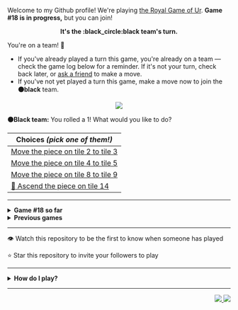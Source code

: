 Welcome to my Github profile!
We're playing
[the Royal Game of Ur](https://en.wikipedia.org/wiki/Royal_Game_of_Ur).
**Game #18 is in progress,** but you can join!

<p align="center">
  <b>It's the
  :black_circle:black
  team's turn.</b>
</p>

You're on a team! :wave:

* If you've already played a turn this game, you're already on a team
  &mdash; check the game log below for a reminder. If it's not your turn,
  check back later, or [ask a
  friend](https://twitter.com/share?text=I'm+playing+The+Royal+Game+of+Ur+on+a+GitHub+profile.+Take+your+turn+at+https://github.com/rossjrw/rossjrw+%23RoyalGameOfUr+%23github) to make a move.
* If you've not yet played a turn this game, make a move now to join the
  **:black_circle:black** team.

<p align="center"><img src="https://raw.githubusercontent.com/rossjrw/rossjrw/play/games/current/board.2736.svg"></p>

  **:black_circle:Black team:**
  You rolled a 1!
What would you like to do?

| Choices *(pick one of them!)* |
| --- |
  | [    Move the piece on tile 2 to tile 3](https://github.com/rossjrw/rossjrw/issues/new?title=ur-move-1%402-0&amp;body=Press+Submit%21+You+don%27t+need+to+edit+this+text+or+do+anything+else.%0D%0A%0D%0ABe+aware+that+your+move+can+take+a+minute+or+two+to+process.) |
  | [    Move the piece on tile 4 to tile 5](https://github.com/rossjrw/rossjrw/issues/new?title=ur-move-1%404-0&amp;body=Press+Submit%21+You+don%27t+need+to+edit+this+text+or+do+anything+else.%0D%0A%0D%0ABe+aware+that+your+move+can+take+a+minute+or+two+to+process.) |
  | [    Move the piece on tile 8 to tile 9](https://github.com/rossjrw/rossjrw/issues/new?title=ur-move-1%408-0&amp;body=Press+Submit%21+You+don%27t+need+to+edit+this+text+or+do+anything+else.%0D%0A%0D%0ABe+aware+that+your+move+can+take+a+minute+or+two+to+process.) |
  | [  :rocket:  Ascend the piece on tile 14 ](https://github.com/rossjrw/rossjrw/issues/new?title=ur-move-1%4014-0&amp;body=Press+Submit%21+You+don%27t+need+to+edit+this+text+or+do+anything+else.%0D%0A%0D%0ABe+aware+that+your+move+can+take+a+minute+or+two+to+process.) |

-----

<details>
<summary><b>Game #18 so far</b></summary>

## Who's on each team?

<table>
    <thead>
      <tr><th colspan=2>Players in this game</th></tr>
    </thead>
    <tbody>
      <tr>
        <td align="right"><b>Black team</b> :black_circle:</td>
        <td>:white_circle: <b> White team</b></td>
      </tr>
      <tr align="center">
        <td><b><a href="https://github.com/CostasAK">@CostasAK</a></b> (24)<br><b><a href="https://github.com/HugoCotton">@HugoCotton</a></b> (2)<br><b><a href="https://github.com/yassirelkhaili">@yassirelkhaili</a></b> (1)<br><b><a href="https://github.com/tetouanii">@tetouanii</a></b> (1)<br><b><a href="https://github.com/BrendonAraujo">@BrendonAraujo</a></b> (1)<br><b><a href="https://github.com/ParivalavanIT">@ParivalavanIT</a></b> (1)<br><b><a href="https://github.com/IogaMaster">@IogaMaster</a></b> (1)<br><b><a href="https://github.com/the1Riddle">@the1Riddle</a></b> (1)<br><b><a href="https://github.com/initcyber">@initcyber</a></b> (1)<br><b><a href="https://github.com/ABERILL">@ABERILL</a></b> (1)</td>
        <td><b><a href="https://github.com/Murdeala">@Murdeala</a></b> (13)<br><b><a href="https://github.com/joshuajohncohen">@joshuajohncohen</a></b> (2)<br><b><a href="https://github.com/guru2050">@guru2050</a></b> (1)<br><b><a href="https://github.com/meryembarkallah21">@meryembarkallah21</a></b> (1)<br><b><a href="https://github.com/Dazsfr">@Dazsfr</a></b> (1)<br><b><a href="https://github.com/MarvHetz">@MarvHetz</a></b> (1)<br><b><a href="https://github.com/devCKVargas">@devCKVargas</a></b> (1)<br><b><a href="https://github.com/codeIntrovert">@codeIntrovert</a></b> (1)<br><b><a href="https://github.com/Skogrine">@Skogrine</a></b> (1)<br><b><a href="https://github.com/CamoCatX">@CamoCatX</a></b> (1)<br><b><a href="https://github.com/walidbosso">@walidbosso</a></b> (1)<br><b><a href="https://github.com/ajorquera">@ajorquera</a></b> (1)<br><b><a href="https://github.com/rrcoder0167">@rrcoder0167</a></b> (1)<br><b><a href="https://github.com/MGO29">@MGO29</a></b> (1)<br><b><a href="https://github.com/MarcusKim442">@MarcusKim442</a></b> (1)<br><b><a href="https://github.com/JohnLocke117">@JohnLocke117</a></b> (1)<br><b><a href="https://github.com/rajabatra">@rajabatra</a></b> (1)<br><b><a href="https://github.com/FernandaSanchezl">@FernandaSanchezl</a></b> (1)<br><b><a href="https://github.com/namenavi">@namenavi</a></b> (1)<br><b><a href="https://github.com/nogicoder">@nogicoder</a></b> (1)</td>
      </tr>
    </tbody>
  </table>

## What's happened so far?

| Time | Turn | Event | Issue | Board |
| :---: | :---: | :--- | :---: | :---: |
  | 4th Dec 2023 21:59 | **0** | :white_circle: **[@joshuajohncohen](https://github.com/joshuajohncohen)** started a new game | [#2665](https://github.com/rossjrw/rossjrw/issues/2665) | [link](https://raw.githubusercontent.com/rossjrw/rossjrw/72594ffb917986681d42810303075146a4b89470/games/current/board.2665.svg) |
  | 4th Dec 2023 22:01 | **1** | :white_circle: **[@joshuajohncohen](https://github.com/joshuajohncohen)** moved a white piece onto the board to position 2    | [#2666](https://github.com/rossjrw/rossjrw/issues/2666) | [link](https://raw.githubusercontent.com/rossjrw/rossjrw/dbff9cb500732839004f25b6b0bedd7ca2d7e743/games/current/board.2666.svg) |
  | 6th Dec 2023 14:21 | **2** | :black_circle: **[@yassirelkhaili](https://github.com/yassirelkhaili)** moved a black piece onto the board to position 2    | [#2668](https://github.com/rossjrw/rossjrw/issues/2668) | [link](https://raw.githubusercontent.com/rossjrw/rossjrw/1074af9e08788c38d60a2811d0b036a701e515aa/games/current/board.2668.svg) |
  | 6th Dec 2023 19:12 | **3** | :white_circle: **[@guru2050](https://github.com/guru2050)** moved a white piece onto the board to position 3    | [#2669](https://github.com/rossjrw/rossjrw/issues/2669) | [link](https://raw.githubusercontent.com/rossjrw/rossjrw/204486132edca38c190c7fdf62130d6f90ea05d0/games/current/board.2669.svg) |
  | 7th Dec 2023 15:38 | **4** | :black_circle: **[@CostasAK](https://github.com/CostasAK)** moved a black piece onto the board to position 3    | [#2670](https://github.com/rossjrw/rossjrw/issues/2670) | [link](https://raw.githubusercontent.com/rossjrw/rossjrw/ec29a869c5ff39b8fbf81057d84c25bc4e1f4d2f/games/current/board.2670.svg) |
  | 8th Dec 2023 13:23 | **5** | :white_circle: **[@meryembarkallah21](https://github.com/meryembarkallah21)** moved a white piece from position 2 to position 4  — claimed a rosette :rosette:  | [#2671](https://github.com/rossjrw/rossjrw/issues/2671) | [link](https://raw.githubusercontent.com/rossjrw/rossjrw/3ff18b0ab769c4a0a103ee2d4b20daeee3fb882b/games/current/board.2671.svg) |
  | 9th Dec 2023 15:44 | **6** | :white_circle: **[@Dazsfr](https://github.com/Dazsfr)** moved a white piece from position 4 to position 6    | [#2672](https://github.com/rossjrw/rossjrw/issues/2672) | [link](https://raw.githubusercontent.com/rossjrw/rossjrw/ddfa4f8801847281273b2b3a957d2d59e1c13631/games/current/board.2672.svg) |
  | 9th Dec 2023 19:17 | **7** | :black_circle: **[@CostasAK](https://github.com/CostasAK)** moved a black piece from position 2 to position 4  — claimed a rosette :rosette:  | [#2673](https://github.com/rossjrw/rossjrw/issues/2673) | [link](https://raw.githubusercontent.com/rossjrw/rossjrw/a30738d2766866c33953aec45017475f4afa70b6/games/current/board.2673.svg) |
  | 9th Dec 2023 19:18 | **8** | :black_circle: **[@CostasAK](https://github.com/CostasAK)** moved a black piece from position 4 to position 6 — captured a white piece :crossed_swords:   | [#2674](https://github.com/rossjrw/rossjrw/issues/2674) | [link](https://raw.githubusercontent.com/rossjrw/rossjrw/fe0afbc18ae9220be705a22b6f7ca567b930f17c/games/current/board.2674.svg) |
  | 11th Dec 2023 07:53 | **9** | :white_circle: **[@MarvHetz](https://github.com/MarvHetz)** moved a white piece from position 3 to position 7    | [#2675](https://github.com/rossjrw/rossjrw/issues/2675) | [link](https://raw.githubusercontent.com/rossjrw/rossjrw/13988a1d2bbdb75143fc3364616401d112d97bc8/games/current/board.2675.svg) |
  | 11th Dec 2023 12:03 | **10** | :black_circle: **[@CostasAK](https://github.com/CostasAK)** moved a black piece from position 6 to position 9    | [#2676](https://github.com/rossjrw/rossjrw/issues/2676) | [link](https://raw.githubusercontent.com/rossjrw/rossjrw/d575ae8c7b09b222c34eed2002627028de4ba7cb/games/current/board.2676.svg) |
  | 13th Dec 2023 13:28 | **11** | :white_circle: **[@devCKVargas](https://github.com/devCKVargas)** moved a white piece from position 7 to position 10    | [#2677](https://github.com/rossjrw/rossjrw/issues/2677) |  |
  | 13th Dec 2023 20:51 | **12** | :black_circle: **[@CostasAK](https://github.com/CostasAK)** moved a black piece onto the board to position 2    | [#2678](https://github.com/rossjrw/rossjrw/issues/2678) | [link](https://raw.githubusercontent.com/rossjrw/rossjrw/4c705ac39dc4f1ce70932cc3e176ac65fa19d9d2/games/current/board.2678.svg) |
  | 13th Dec 2023 20:51 | **13** | :white_circle:  The white team rolled a 0 and their turn was automatically passed | [#2678](https://github.com/rossjrw/rossjrw/issues/2678) | [link](https://raw.githubusercontent.com/rossjrw/rossjrw/0207bfeae058e1df7b6f8e037e8207b7556ac5f7/games/current/board.2678.svg) |
  | 13th Dec 2023 21:06 | **14** | :black_circle: **[@CostasAK](https://github.com/CostasAK)** moved a black piece from position 3 to position 6    | [#2679](https://github.com/rossjrw/rossjrw/issues/2679) | [link](https://raw.githubusercontent.com/rossjrw/rossjrw/cbdcb081aa9b3de802224cac6dbaac66f49cb871/games/current/board.2679.svg) |
  | 13th Dec 2023 23:23 | **15** | :white_circle: **[@Murdeala](https://github.com/Murdeala)** moved a white piece from position 10 to position 12    | [#2680](https://github.com/rossjrw/rossjrw/issues/2680) | [link](https://raw.githubusercontent.com/rossjrw/rossjrw/56e1e8f5f7f0cc575ee2e4ba24af8960b30fc4c5/games/current/board.2680.svg) |
  | 14th Dec 2023 09:00 | **16** | :black_circle: **[@CostasAK](https://github.com/CostasAK)** moved a black piece from position 6 to position 8  — claimed a rosette :rosette:  | [#2681](https://github.com/rossjrw/rossjrw/issues/2681) | [link](https://raw.githubusercontent.com/rossjrw/rossjrw/f0b6779b95c2c47cb4fe945de3911d62b923d027/games/current/board.2681.svg) |
  | 14th Dec 2023 09:00 | **17** | :black_circle: **[@CostasAK](https://github.com/CostasAK)** moved a black piece from position 9 to position 12 — captured a white piece :crossed_swords:   | [#2682](https://github.com/rossjrw/rossjrw/issues/2682) |  |
  | 15th Dec 2023 13:31 | **18** | :white_circle: **[@codeIntrovert](https://github.com/codeIntrovert)** moved a white piece onto the board to position 3    | [#2683](https://github.com/rossjrw/rossjrw/issues/2683) | [link](https://raw.githubusercontent.com/rossjrw/rossjrw/22f81ae5d9408fb8f609c2477aade88c65da14e0/games/current/board.2683.svg) |
  | 15th Dec 2023 13:31 | **19** | :black_circle:  The black team rolled a 0 and their turn was automatically passed | [#2683](https://github.com/rossjrw/rossjrw/issues/2683) | [link](https://raw.githubusercontent.com/rossjrw/rossjrw/3028393d9dbe07e5a5b09f70e6dc5a357499332a/games/current/board.2683.svg) |
  | 18th Dec 2023 12:52 | **20** | :white_circle: **[@Skogrine](https://github.com/Skogrine)** moved a white piece from position 3 to position 6    | [#2684](https://github.com/rossjrw/rossjrw/issues/2684) | [link](https://raw.githubusercontent.com/rossjrw/rossjrw/82c209a94e6fc7ca1ca2d3182ca00a854d434b60/games/current/board.2684.svg) |
  | 18th Dec 2023 17:17 | **21** | :black_circle: **[@CostasAK](https://github.com/CostasAK)** ascended a black piece from position 12 :rocket:    | [#2685](https://github.com/rossjrw/rossjrw/issues/2685) | [link](https://raw.githubusercontent.com/rossjrw/rossjrw/df1c2bc664eebf54207c8e3e9d8004d059d796f6/games/current/board.2685.svg) |
  | 21st Dec 2023 00:38 | **22** | :white_circle: **[@Murdeala](https://github.com/Murdeala)** moved a white piece from position 6 to position 9    | [#2686](https://github.com/rossjrw/rossjrw/issues/2686) | [link](https://raw.githubusercontent.com/rossjrw/rossjrw/28e564555ded96fec32802015c4196fc360c7b1f/games/current/board.2686.svg) |
  | 22nd Dec 2023 14:36 | **23** | :black_circle: **[@CostasAK](https://github.com/CostasAK)** moved a black piece from position 8 to position 9 — captured a white piece :crossed_swords:   | [#2687](https://github.com/rossjrw/rossjrw/issues/2687) | [link](https://raw.githubusercontent.com/rossjrw/rossjrw/ca848e231be96d05eb4364dce15cb36ab682fac3/games/current/board.2687.svg) |
  | 28th Dec 2023 01:39 | **24** | :white_circle: **[@Murdeala](https://github.com/Murdeala)** moved a white piece onto the board to position 2    | [#2688](https://github.com/rossjrw/rossjrw/issues/2688) | [link](https://raw.githubusercontent.com/rossjrw/rossjrw/15575d1504eb4aaef46a50eaf2a904c8da1b68bf/games/current/board.2688.svg) |
  | 29th Dec 2023 12:33 | **25** | :black_circle: **[@HugoCotton](https://github.com/HugoCotton)** moved a black piece from position 2 to position 4  — claimed a rosette :rosette:  | [#2689](https://github.com/rossjrw/rossjrw/issues/2689) | [link](https://raw.githubusercontent.com/rossjrw/rossjrw/7b4e5555e55d3b462d7ee163b6838f32cb8b04c8/games/current/board.2689.svg) |
  | 29th Dec 2023 12:33 | **26** | :black_circle: **[@HugoCotton](https://github.com/HugoCotton)** moved a black piece onto the board to position 1    | [#2690](https://github.com/rossjrw/rossjrw/issues/2690) | [link](https://raw.githubusercontent.com/rossjrw/rossjrw/99d8f94dca05624c34c3b9c186b86519c22ae380/games/current/board.2690.svg) |
  | 30th Dec 2023 16:01 | **27** | :white_circle: **[@CamoCatX](https://github.com/CamoCatX)** moved a white piece onto the board to position 3    | [#2691](https://github.com/rossjrw/rossjrw/issues/2691) | [link](https://raw.githubusercontent.com/rossjrw/rossjrw/a6f93697005d740619df5f193148eb954f94a86d/games/current/board.2691.svg) |
  | 31st Dec 2023 14:02 | **28** | :black_circle: **[@tetouanii](https://github.com/tetouanii)** moved a black piece from position 9 to position 12    | [#2692](https://github.com/rossjrw/rossjrw/issues/2692) | [link](https://raw.githubusercontent.com/rossjrw/rossjrw/58f227ebf5a17a92837fe51878f3c77ec15fe4b1/games/current/board.2692.svg) |
  | 31st Dec 2023 14:03 | **29** | :white_circle: **[@walidbosso](https://github.com/walidbosso)** moved a white piece from position 2 to position 4  — claimed a rosette :rosette:  | [#2693](https://github.com/rossjrw/rossjrw/issues/2693) | [link](https://raw.githubusercontent.com/rossjrw/rossjrw/fe70b62da31f6a4ca71b4e3cb4b4e8decdc78ac0/games/current/board.2693.svg) |
  | 4th Jan 2024 00:10 | **30** | :white_circle: **[@Murdeala](https://github.com/Murdeala)** moved a white piece onto the board to position 2    | [#2694](https://github.com/rossjrw/rossjrw/issues/2694) | [link](https://raw.githubusercontent.com/rossjrw/rossjrw/e75e3aa848124cd306851f55a23190697b62bde3/games/current/board.2694.svg) |
  | 4th Jan 2024 16:58 | **31** | :black_circle: **[@CostasAK](https://github.com/CostasAK)** ascended a black piece from position 12 :rocket:    | [#2695](https://github.com/rossjrw/rossjrw/issues/2695) | [link](https://raw.githubusercontent.com/rossjrw/rossjrw/4c1b3f8e6c91edc61f646075b9a23dfcc5d303a5/games/current/board.2695.svg) |
  | 5th Jan 2024 16:21 | **32** | :white_circle: **[@ajorquera](https://github.com/ajorquera)** moved a white piece onto the board to position 1    | [#2696](https://github.com/rossjrw/rossjrw/issues/2696) | [link](https://raw.githubusercontent.com/rossjrw/rossjrw/e53577874241bd8b84afdbc369c3d49a053f73dd/games/current/board.2696.svg) |
  | 6th Jan 2024 13:43 | **33** | :black_circle: **[@BrendonAraujo](https://github.com/BrendonAraujo)** moved a black piece onto the board to position 3    | [#2697](https://github.com/rossjrw/rossjrw/issues/2697) | [link](https://raw.githubusercontent.com/rossjrw/rossjrw/0bc7dd1261d49a1eacd7aab07e58545c4f412108/games/current/board.2697.svg) |
  | 7th Jan 2024 07:29 | **34** | :white_circle: **[@rrcoder0167](https://github.com/rrcoder0167)** moved a white piece from position 2 to position 5    | [#2698](https://github.com/rossjrw/rossjrw/issues/2698) |  |
  | 9th Jan 2024 13:43 | **35** | :black_circle: **[@ParivalavanIT](https://github.com/ParivalavanIT)** moved a black piece onto the board to position 2    | [#2700](https://github.com/rossjrw/rossjrw/issues/2700) | [link](https://raw.githubusercontent.com/rossjrw/rossjrw/8813c1ce7e5028ad1f9364f7ec2d567f8ae9f5b0/games/current/board.2700.svg) |
  | 9th Jan 2024 13:43 | **36** | :white_circle:  The white team rolled a 0 and their turn was automatically passed | [#2700](https://github.com/rossjrw/rossjrw/issues/2700) | [link](https://raw.githubusercontent.com/rossjrw/rossjrw/55fa1eb02a25213822aeda56cfb61a113632f897/games/current/board.2700.svg) |
  | 10th Jan 2024 21:22 | **37** | :black_circle: **[@IogaMaster](https://github.com/IogaMaster)** moved a black piece from position 4 to position 5 — captured a white piece :crossed_swords:   | [#2702](https://github.com/rossjrw/rossjrw/issues/2702) | [link](https://raw.githubusercontent.com/rossjrw/rossjrw/eb829fe240bbc591820bdc0dbb53fce022faefca/games/current/board.2702.svg) |
  | 11th Jan 2024 13:57 | **38** | :white_circle: **[@MGO29](https://github.com/MGO29)** moved a white piece onto the board to position 2    | [#2703](https://github.com/rossjrw/rossjrw/issues/2703) | [link](https://raw.githubusercontent.com/rossjrw/rossjrw/b1d70404151d35c68c0d803043313555624cde04/games/current/board.2703.svg) |
  | 13th Jan 2024 17:51 | **39** | :black_circle: **[@the1Riddle](https://github.com/the1Riddle)** moved a black piece from position 3 to position 4  — claimed a rosette :rosette:  | [#2704](https://github.com/rossjrw/rossjrw/issues/2704) | [link](https://raw.githubusercontent.com/rossjrw/rossjrw/d7e2a388a39dda6370a1e032b52bd3d582d461f8/games/current/board.2704.svg) |
  | 14th Jan 2024 18:31 | **40** | :black_circle: **[@CostasAK](https://github.com/CostasAK)** moved a black piece from position 5 to position 8  — claimed a rosette :rosette:  | [#2705](https://github.com/rossjrw/rossjrw/issues/2705) | [link](https://raw.githubusercontent.com/rossjrw/rossjrw/a204fe0428dd0d1d17718d29f7ae66a50024cbe9/games/current/board.2705.svg) |
  | 14th Jan 2024 18:32 | **41** | :black_circle: **[@CostasAK](https://github.com/CostasAK)** moved a black piece onto the board to position 3    | [#2706](https://github.com/rossjrw/rossjrw/issues/2706) | [link](https://raw.githubusercontent.com/rossjrw/rossjrw/3576c7ca76f7fa7e128ddfc49491a9408661ddf6/games/current/board.2706.svg) |
  | 17th Jan 2024 04:56 | **42** | :white_circle: **[@Murdeala](https://github.com/Murdeala)** moved a white piece from position 2 to position 5    | [#2708](https://github.com/rossjrw/rossjrw/issues/2708) | [link](https://raw.githubusercontent.com/rossjrw/rossjrw/745ecc1b72e46b8423f6905353c63ea5c1ec98de/games/current/board.2708.svg) |
  | 17th Jan 2024 10:09 | **43** | :black_circle: **[@CostasAK](https://github.com/CostasAK)** moved a black piece from position 3 to position 5 — captured a white piece :crossed_swords:   | [#2709](https://github.com/rossjrw/rossjrw/issues/2709) | [link](https://raw.githubusercontent.com/rossjrw/rossjrw/846fe553fb391dbc16b984aba85caca674e124f1/games/current/board.2709.svg) |
  | 18th Jan 2024 00:08 | **44** | :white_circle: **[@Murdeala](https://github.com/Murdeala)** moved a white piece from position 4 to position 5 — captured a black piece :crossed_swords:   | [#2710](https://github.com/rossjrw/rossjrw/issues/2710) | [link](https://raw.githubusercontent.com/rossjrw/rossjrw/dc7e68a0aa4b5079a6871f223c5b5045c3a4b0b6/games/current/board.2710.svg) |
  | 18th Jan 2024 12:48 | **45** | :black_circle: **[@CostasAK](https://github.com/CostasAK)** moved a black piece from position 1 to position 3    | [#2711](https://github.com/rossjrw/rossjrw/issues/2711) | [link](https://raw.githubusercontent.com/rossjrw/rossjrw/e6ebfdbc23db593a45e18a718463f3e538773821/games/current/board.2711.svg) |
  | 24th Jan 2024 23:41 | **46** | :white_circle: **[@Murdeala](https://github.com/Murdeala)** moved a white piece from position 3 to position 4  — claimed a rosette :rosette:  | [#2712](https://github.com/rossjrw/rossjrw/issues/2712) | [link](https://raw.githubusercontent.com/rossjrw/rossjrw/e5595b3936e818561b29de7919bafcc376ffb199/games/current/board.2712.svg) |
  | 25th Jan 2024 20:28 | **47** | :white_circle: **[@MarcusKim442](https://github.com/MarcusKim442)** moved a white piece onto the board to position 3    | [#2713](https://github.com/rossjrw/rossjrw/issues/2713) | [link](https://raw.githubusercontent.com/rossjrw/rossjrw/b54b4e4458c195a7bdddd4b684936bed6885b613/games/current/board.2713.svg) |
  | 26th Jan 2024 13:01 | **48** | :black_circle: **[@CostasAK](https://github.com/CostasAK)** moved a black piece from position 4 to position 5 — captured a white piece :crossed_swords:   | [#2714](https://github.com/rossjrw/rossjrw/issues/2714) | [link](https://raw.githubusercontent.com/rossjrw/rossjrw/b68009b467ae8c67bf7955949d39a4e2b43b15f5/games/current/board.2714.svg) |
  | 27th Jan 2024 13:04 | **49** | :white_circle: **[@JohnLocke117](https://github.com/JohnLocke117)** moved a white piece from position 3 to position 6    | [#2715](https://github.com/rossjrw/rossjrw/issues/2715) | [link](https://raw.githubusercontent.com/rossjrw/rossjrw/005ff73249be37e77de055ac10547426d1838950/games/current/board.2715.svg) |
  | 29th Jan 2024 11:38 | **50** | :black_circle: **[@CostasAK](https://github.com/CostasAK)** moved a black piece from position 3 to position 4  — claimed a rosette :rosette:  | [#2716](https://github.com/rossjrw/rossjrw/issues/2716) | [link](https://raw.githubusercontent.com/rossjrw/rossjrw/6b8c8427cc885fdc511021871fb7be99eb6c361b/games/current/board.2716.svg) |
  | 29th Jan 2024 11:43 | **51** | :black_circle: **[@CostasAK](https://github.com/CostasAK)** moved a black piece from position 5 to position 9    | [#2717](https://github.com/rossjrw/rossjrw/issues/2717) |  |
  | 29th Jan 2024 21:10 | **52** | :white_circle: **[@rajabatra](https://github.com/rajabatra)** moved a white piece onto the board to position 3    | [#2718](https://github.com/rossjrw/rossjrw/issues/2718) | [link](https://raw.githubusercontent.com/rossjrw/rossjrw/bc9e174e50e92006aa51fcb79598f22cfc23d232/games/current/board.2718.svg) |
  | 29th Jan 2024 21:10 | **53** | :black_circle:  The black team rolled a 0 and their turn was automatically passed | [#2718](https://github.com/rossjrw/rossjrw/issues/2718) | [link](https://raw.githubusercontent.com/rossjrw/rossjrw/218f750e6212de805c9d1c1fd69727a5ee643ba2/games/current/board.2718.svg) |
  | 30th Jan 2024 19:39 | **54** | :white_circle: **[@Murdeala](https://github.com/Murdeala)** moved a white piece from position 1 to position 2    | [#2719](https://github.com/rossjrw/rossjrw/issues/2719) | [link](https://raw.githubusercontent.com/rossjrw/rossjrw/944b9fa03b8a28f156fa6baaadc5864043a80477/games/current/board.2719.svg) |
  | 31st Jan 2024 12:26 | **55** | :black_circle: **[@CostasAK](https://github.com/CostasAK)** moved a black piece from position 9 to position 12    | [#2720](https://github.com/rossjrw/rossjrw/issues/2720) | [link](https://raw.githubusercontent.com/rossjrw/rossjrw/dfcc4eb244c0cc3b33235ac96a1dfdcb7527e0c6/games/current/board.2720.svg) |
  | 31st Jan 2024 23:44 | **56** | :white_circle: **[@Murdeala](https://github.com/Murdeala)** moved a white piece from position 3 to position 5    | [#2721](https://github.com/rossjrw/rossjrw/issues/2721) | [link](https://raw.githubusercontent.com/rossjrw/rossjrw/4f44cc5cedcef595d6b5c3a8fd699cc31e88953e/games/current/board.2721.svg) |
  | 1st Feb 2024 14:01 | **57** | :black_circle: **[@initcyber](https://github.com/initcyber)** moved a black piece from position 8 to position 10    | [#2723](https://github.com/rossjrw/rossjrw/issues/2723) | [link](https://raw.githubusercontent.com/rossjrw/rossjrw/dfee30387696396f774c3114a68c555abc85d826/games/current/board.2723.svg) |
  | 1st Feb 2024 17:58 | **58** | :white_circle: **[@FernandaSanchezl](https://github.com/FernandaSanchezl)** moved a white piece from position 4 to position 7    | [#2724](https://github.com/rossjrw/rossjrw/issues/2724) |  |
  | 2nd Feb 2024 15:21 | **59** | :black_circle: **[@ABERILL](https://github.com/ABERILL)** moved a black piece from position 4 to position 8  — claimed a rosette :rosette:  | [#2725](https://github.com/rossjrw/rossjrw/issues/2725) | [link](https://raw.githubusercontent.com/rossjrw/rossjrw/a281c2e3f75b00cce6600bda25929fe2d87f004b/games/current/board.2725.svg) |
  | 2nd Feb 2024 15:21 | **60** | :black_circle:  The black team rolled a 0 and their turn was automatically passed | [#2725](https://github.com/rossjrw/rossjrw/issues/2725) | [link](https://raw.githubusercontent.com/rossjrw/rossjrw/a68537aca1fb43c480f7d6129f98b26bd76a07dc/games/current/board.2725.svg) |
  | 6th Feb 2024 00:11 | **61** | :white_circle: **[@Murdeala](https://github.com/Murdeala)** moved a white piece from position 2 to position 4  — claimed a rosette :rosette:  | [#2726](https://github.com/rossjrw/rossjrw/issues/2726) | [link](https://raw.githubusercontent.com/rossjrw/rossjrw/68d1303cd6f61ec569811e5f4ae7a1e8d23c3dcf/games/current/board.2726.svg) |
  | 15th Feb 2024 18:11 | **62** | :white_circle: **[@namenavi](https://github.com/namenavi)** moved a white piece onto the board to position 2    | [#2727](https://github.com/rossjrw/rossjrw/issues/2727) | [link](https://raw.githubusercontent.com/rossjrw/rossjrw/f0920d6b2c1f1e039e7e665a8dac14649afc59e9/games/current/board.2727.svg) |
  | 16th Feb 2024 19:14 | **63** | :black_circle: **[@CostasAK](https://github.com/CostasAK)** moved a black piece from position 12 to position 14  — claimed a rosette :rosette:  | [#2728](https://github.com/rossjrw/rossjrw/issues/2728) | [link](https://raw.githubusercontent.com/rossjrw/rossjrw/5d37e61a0de374383d07c6dcbaf76af2ad257bce/games/current/board.2728.svg) |
  | 16th Feb 2024 19:14 | **64** | :black_circle: **[@CostasAK](https://github.com/CostasAK)** moved a black piece from position 10 to position 13    | [#2729](https://github.com/rossjrw/rossjrw/issues/2729) | [link](https://raw.githubusercontent.com/rossjrw/rossjrw/ee756d5ca878611221c47d37cdbe5f8de56fd603/games/current/board.2729.svg) |
  | 20th Feb 2024 23:30 | **65** | :white_circle: **[@Murdeala](https://github.com/Murdeala)** moved a white piece onto the board to position 3    | [#2730](https://github.com/rossjrw/rossjrw/issues/2730) | [link](https://raw.githubusercontent.com/rossjrw/rossjrw/61a67640ba1b5c1ca9ef1cd986abdd572cbb51fe/games/current/board.2730.svg) |
  | 21st Feb 2024 12:04 | **66** | :black_circle: **[@CostasAK](https://github.com/CostasAK)** moved a black piece from position 2 to position 4  — claimed a rosette :rosette:  | [#2731](https://github.com/rossjrw/rossjrw/issues/2731) | [link](https://raw.githubusercontent.com/rossjrw/rossjrw/029e9d806370bd0a912e1697e46398e4f4a587de/games/current/board.2731.svg) |
  | 21st Feb 2024 12:05 | **67** | :black_circle: **[@CostasAK](https://github.com/CostasAK)** ascended a black piece from position 13 :rocket:    | [#2732](https://github.com/rossjrw/rossjrw/issues/2732) |  |
  | 27th Feb 2024 00:18 | **68** | :white_circle: **[@Murdeala](https://github.com/Murdeala)** moved a white piece onto the board to position 1    | [#2733](https://github.com/rossjrw/rossjrw/issues/2733) | [link](https://raw.githubusercontent.com/rossjrw/rossjrw/9ad71fce9d32a987888dee3da4c3de67d27dda0c/games/current/board.2733.svg) |
  | 27th Feb 2024 00:18 | **69** | :black_circle:  The black team rolled a 0 and their turn was automatically passed | [#2733](https://github.com/rossjrw/rossjrw/issues/2733) | [link](https://raw.githubusercontent.com/rossjrw/rossjrw/c5111f2dda14e4a58181d7afb2c5cfa8ce8ed150/games/current/board.2733.svg) |
  | 27th Feb 2024 03:20 | **70** | :white_circle: **[@nogicoder](https://github.com/nogicoder)** moved a white piece from position 5 to position 9    | [#2734](https://github.com/rossjrw/rossjrw/issues/2734) | [link](https://raw.githubusercontent.com/rossjrw/rossjrw/99431b2542d6fe356af2269d8af5704d6adf09fb/games/current/board.2734.svg) |
  | 27th Feb 2024 10:19 | **71** | :black_circle: **[@CostasAK](https://github.com/CostasAK)** moved a black piece onto the board to position 2    | [#2735](https://github.com/rossjrw/rossjrw/issues/2735) | [link](https://raw.githubusercontent.com/rossjrw/rossjrw/024279d078dd93e494172261b91e9beb14023c3a/games/current/board.2735.svg) |
  | 1st Mar 2024 23:46 | **72** | :white_circle: **[@Murdeala](https://github.com/Murdeala)** moved a white piece from position 9 to position 10    | [#2736](https://github.com/rossjrw/rossjrw/issues/2736) |  |

</details>

<details>
<summary><b>Previous games</b></summary>

## Previous games

1. A game was started on 30th Jul 2020 by **[@rossjrw](https://github.com/rossjrw)** and ended on 4th Dec 2020. 
   * The :white_circle:white team won. 
   * 64 players played 166 moves across 4 months and 5 days. 
   * The :black_circle:black team captured 9 white pieces and claimed 12 rosettes. 
   * The :white_circle:white team captured 10 black pieces and claimed 18 rosettes. 
   * The MVP of the winning team was **[@1ethanhansen](https://github.com/1ethanhansen)**, who played 48 moves. 
   * The winning move was made by **[@qbtl](https://github.com/qbtl)** ([#269](https://github.com/rossjrw/rossjrw/issues/269)).
1. A game was started on 4th Dec 2020 by **[@1ethanhansen](https://github.com/1ethanhansen)** and ended on 11th Jan 2021. 
   * The :black_circle:black team won. 
   * 27 players played 145 moves across 1 month and 1 week. 
   * The :black_circle:black team captured 7 white pieces and claimed 16 rosettes. 
   * The :white_circle:white team captured 6 black pieces and claimed 14 rosettes. 
   * The MVP of the winning team was **[@shpatrickguo](https://github.com/shpatrickguo)**, who played 26 moves. 
   * The winning move was made by **[@shpatrickguo](https://github.com/shpatrickguo)** ([#424](https://github.com/rossjrw/rossjrw/issues/424)).
1. A game was started on 11th Jan 2021 by **[@BaptisteMartinet](https://github.com/BaptisteMartinet)** and ended on 11th Feb 2021. 
   * The :white_circle:white team won. 
   * 17 players played 118 moves across 1 month and 12 hours. 
   * The :black_circle:black team captured 2 white pieces and claimed 11 rosettes. 
   * The :white_circle:white team captured 8 black pieces and claimed 14 rosettes. 
   * The MVP of the winning team was **[@1ethanhansen](https://github.com/1ethanhansen)**, who played 45 moves. 
   * The winning move was made by **[@1ethanhansen](https://github.com/1ethanhansen)** ([#535](https://github.com/rossjrw/rossjrw/issues/535)).
1. A game was started on 11th Feb 2021 by **[@1ethanhansen](https://github.com/1ethanhansen)** and ended on 5th Mar 2021. 
   * The :white_circle:white team won. 
   * 17 players played 175 moves across 3 weeks and 22 hours. 
   * The :black_circle:black team captured 12 white pieces and claimed 17 rosettes. 
   * The :white_circle:white team captured 13 black pieces and claimed 18 rosettes. 
   * The MVP of the winning team was **[@1ethanhansen](https://github.com/1ethanhansen)**, who played 48 moves. 
   * The winning move was made by **[@1ethanhansen](https://github.com/1ethanhansen)** ([#702](https://github.com/rossjrw/rossjrw/issues/702)).
1. A game was started on 6th Mar 2021 by **[@shpatrickguo](https://github.com/shpatrickguo)** and ended on 10th May 2021. 
   * The :black_circle:black team won. 
   * 42 players played 162 moves across 2 months and 4 days. 
   * The :black_circle:black team captured 12 white pieces and claimed 17 rosettes. 
   * The :white_circle:white team captured 9 black pieces and claimed 19 rosettes. 
   * The MVP of the winning team was **[@shpatrickguo](https://github.com/shpatrickguo)**, who played 22 moves. 
   * The winning move was made by **[@crxssed7](https://github.com/crxssed7)** ([#864](https://github.com/rossjrw/rossjrw/issues/864)).
1. A game was started on 10th May 2021 by **[@HAUDRAUFHAUN](https://github.com/HAUDRAUFHAUN)** and ended on 17th Jul 2021. 
   * The :white_circle:white team won. 
   * 34 players played 167 moves across 2 months and 6 days. 
   * The :black_circle:black team captured 7 white pieces and claimed 14 rosettes. 
   * The :white_circle:white team captured 10 black pieces and claimed 18 rosettes. 
   * The MVP of the winning team was **[@1ethanhansen](https://github.com/1ethanhansen)**, who played 31 moves. 
   * The winning move was made by **[@1ethanhansen](https://github.com/1ethanhansen)** ([#1024](https://github.com/rossjrw/rossjrw/issues/1024)).
1. A game was started on 17th Jul 2021 by **[@1ethanhansen](https://github.com/1ethanhansen)** and ended on 19th Oct 2021. 
   * The :black_circle:black team won. 
   * 48 players played 153 moves across 3 months and 3 days. 
   * The :black_circle:black team captured 6 white pieces and claimed 17 rosettes. 
   * The :white_circle:white team captured 6 black pieces and claimed 15 rosettes. 
   * The MVP of the winning team was **[@PkmnQ](https://github.com/PkmnQ)**, who played 13 moves. 
   * The winning move was made by **[@OmKakatkar](https://github.com/OmKakatkar)** ([#1175](https://github.com/rossjrw/rossjrw/issues/1175)).
1. A game was started on 19th Oct 2021 by **[@OmKakatkar](https://github.com/OmKakatkar)** and ended on 29th Oct 2021. 
   * The :white_circle:white team won. 
   * 13 players played 135 moves across 1 week and 3 days. 
   * The :black_circle:black team captured 5 white pieces and claimed 13 rosettes. 
   * The :white_circle:white team captured 6 black pieces and claimed 15 rosettes. 
   * The MVP of the winning team was **[@Timemaster111](https://github.com/Timemaster111)**, who played 46 moves. 
   * The winning move was made by **[@Timemaster111](https://github.com/Timemaster111)** ([#1342](https://github.com/rossjrw/rossjrw/issues/1342)).
1. A game was started on 29th Oct 2021 by **[@jbmagination](https://github.com/jbmagination)** and ended on 15th May 2022. 
   * The :white_circle:white team won. 
   * 80 players played 187 moves across 6 months and 2 weeks. 
   * The :black_circle:black team captured 11 white pieces and claimed 17 rosettes. 
   * The :white_circle:white team captured 13 black pieces and claimed 19 rosettes. 
   * The MVP of the winning team was **[@nirakon](https://github.com/nirakon)**, who played 18 moves. 
   * The winning move was made by **[@Madflows](https://github.com/Madflows)** ([#1534](https://github.com/rossjrw/rossjrw/issues/1534)).
1. A game was started on 15th May 2022 by **[@VikashPR](https://github.com/VikashPR)** and ended on 29th Dec 2022. 
   * The :white_circle:white team won. 
   * 109 players played 177 moves across 7 months and 2 weeks. 
   * The :black_circle:black team captured 9 white pieces and claimed 23 rosettes. 
   * The :white_circle:white team captured 11 black pieces and claimed 19 rosettes. 
   * The MVP of the winning team was **[@LAPCoder](https://github.com/LAPCoder)**, who played 11 moves. 
   * The winning move was made by **[@LAPCoder](https://github.com/LAPCoder)** ([#1726](https://github.com/rossjrw/rossjrw/issues/1726)).
1. A game was started on 29th Dec 2022 by **[@CostasAK](https://github.com/CostasAK)** and ended on 30th Dec 2022. 
   * The :black_circle:black team won. 
   * 4 players played 121 moves across 19 hours and 41 minutes. 
   * The :black_circle:black team captured 6 white pieces and claimed 14 rosettes. 
   * The :white_circle:white team captured 4 black pieces and claimed 15 rosettes. 
   * The MVP of the winning team was **[@CostasAK](https://github.com/CostasAK)**, who played 59 moves. 
   * The winning move was made by **[@CostasAK](https://github.com/CostasAK)** ([#1844](https://github.com/rossjrw/rossjrw/issues/1844)).
1. A game was started on 30th Dec 2022 by **[@TejaTadepalli](https://github.com/TejaTadepalli)** and ended on 27th Jan 2023. 
   * The :white_circle:white team won. 
   * 17 players played 158 moves across 4 weeks and 1 hour. 
   * The :black_circle:black team captured 9 white pieces and claimed 18 rosettes. 
   * The :white_circle:white team captured 12 black pieces and claimed 18 rosettes. 
   * The MVP of the winning team was **[@TejaTadepalli](https://github.com/TejaTadepalli)**, who played 59 moves. 
   * The winning move was made by **[@TejaTadepalli](https://github.com/TejaTadepalli)** ([#1994](https://github.com/rossjrw/rossjrw/issues/1994)).
1. A game was started on 27th Jan 2023 by **[@TejaTadepalli](https://github.com/TejaTadepalli)** and ended on 14th Mar 2023. 
   * The :white_circle:white team won. 
   * 20 players played 153 moves across 1 month and 2 weeks. 
   * The :black_circle:black team captured 6 white pieces and claimed 17 rosettes. 
   * The :white_circle:white team captured 6 black pieces and claimed 16 rosettes. 
   * The MVP of the winning team was **[@TejaTadepalli](https://github.com/TejaTadepalli)**, who played 65 moves. 
   * The winning move was made by **[@TejaTadepalli](https://github.com/TejaTadepalli)** ([#2145](https://github.com/rossjrw/rossjrw/issues/2145)).
1. A game was started on 14th Mar 2023 by **[@Murdeala](https://github.com/Murdeala)** and ended on 13th Apr 2023. 
   * The :white_circle:white team won. 
   * 19 players played 141 moves across 4 weeks and 1 day. 
   * The :black_circle:black team captured 4 white pieces and claimed 18 rosettes. 
   * The :white_circle:white team captured 12 black pieces and claimed 16 rosettes. 
   * The MVP of the winning team was **[@CostasAK](https://github.com/CostasAK)**, who played 71 moves. 
   * The winning move was made by **[@CostasAK](https://github.com/CostasAK)** ([#2275](https://github.com/rossjrw/rossjrw/issues/2275)).
1. A game was started on 13th Apr 2023 by **[@thisiscoding1234](https://github.com/thisiscoding1234)** and ended on 7th Jul 2023. 
   * The :black_circle:black team won. 
   * 48 players played 122 moves across 2 months and 3 weeks. 
   * The :black_circle:black team captured 11 white pieces and claimed 15 rosettes. 
   * The :white_circle:white team captured 4 black pieces and claimed 9 rosettes. 
   * The MVP of the winning team was **[@Murdeala](https://github.com/Murdeala)**, who played 37 moves. 
   * The winning move was made by **[@WKL10086](https://github.com/WKL10086)** ([#2460](https://github.com/rossjrw/rossjrw/issues/2460)).
1. A game was started on 7th Jul 2023 by **[@kztera](https://github.com/kztera)** and ended on 26th Oct 2023. 
   * The :white_circle:white team won. 
   * 38 players played 142 moves across 3 months and 2 weeks. 
   * The :black_circle:black team captured 5 white pieces and claimed 14 rosettes. 
   * The :white_circle:white team captured 12 black pieces and claimed 14 rosettes. 
   * The MVP of the winning team was **[@CostasAK](https://github.com/CostasAK)**, who played 53 moves. 
   * The winning move was made by **[@CostasAK](https://github.com/CostasAK)** ([#2612](https://github.com/rossjrw/rossjrw/issues/2612)).
1. A game was started on 27th Oct 2023 by **[@blacksmithop](https://github.com/blacksmithop)** and ended on 3rd Dec 2023. 
   * The :black_circle:black team won. 
   * 22 players played 55 moves across 1 month and 6 days. 
   * The :black_circle:black team captured 5 white pieces and claimed 11 rosettes. 
   * The :white_circle:white team captured 0 black pieces and claimed 3 rosettes. 
   * The MVP of the winning team was **[@CostasAK](https://github.com/CostasAK)**, who played 26 moves. 
   * The winning move was made by **[@CostasAK](https://github.com/CostasAK)** ([#2664](https://github.com/rossjrw/rossjrw/issues/2664)).

</details>

-----

:eye: Watch this repository to be the first to know when someone has played

:star: Star this repository to invite your followers to play

-----

<details>
<summary><b>How do I play?</b></summary>

## Rules of the game

It's the **:white_circle:white** team versus the **:black_circle:black**
team.

The first team to **:rocket:ascend** all 7 of their pieces **:crown:wins**.
Your goal is to achieve that, and to block the other team from doing the
same.

_(Learn more about the rules of the Royal Game of Ur at
[RoyalUr.net/learn](https://royalur.net/learn/), or watch [Tom Scott play
against Irving Finkel](https://www.youtube.com/watch?v=WZskjLq040I) in
2017.)_

### Movement

Each turn starts by rolling 4 binary dice, which results in a number from 0
to 4. The current team gets to move one of their pieces by that many tiles.

All 14 pieces start on position 0 (the space just before tile 1).

### :rocket:Ascension

Moving a piece onto position 15 (the imaginary space after tile 14) causes
that piece to leave the board forever. This is **:rocket:ascension**, and
is the goal of the game &mdash; the first team to ascend all 7 of their
pieces wins.

### :crossed_swords:Capturing

You will move your pieces along the tiles from tile 1 to tile 14.

The tiles on your side of the board (tiles 1 through 4, 13, and 14) are
safe &mdash; only your pieces can be there. However, the tiles in the
middle (tiles 5 through 12) are unsafe &mdash; your opponent's pieces can
also be here. If one team's piece lands on the same tile as another team's
piece, the piece that was landed on is **:crossed_swords:captured**! It
goes all the way back to position 0.

### :rosette:Rosettes

If a piece lands on a **:rosette:rosette** (tiles 4, 8, and 14), that team
gets to immediately take another turn.

A piece that is on the rosette on tile 8 *cannot be
**:crossed_swords:captured***. A piece trying to capture it will simply
bounce off onto tile 9.

## How to play

Playing Ur on my GitHub profile is easy. The dice have already been rolled
for you &mdash; all you have to do is decide what to do with them. Anyone
with a GitHub account can play.

Anyone can join either team at any time, but once you're in a team, you're
locked into it until the game ends. You won't be able to play a move when
it's the other team's turn.

The list of links below the board image shows each possible move. Clicking
one of those will take you to a page where you can create an issue in this
repository, where all you have to do is click submit to play your move.

It will take a moment for Github Actions to acknowledge your move, but once
it does, you'll see it react with the 'eyes' emoji (:eyes:). A few seconds
later it will react with the 'rocket' emoji (:rocket:) to let you know that
your move was successful, then leave a comment explaining what happened,
and it'll also make a commit to record your move.

_(If you don't see any of that, then something went wrong. Ping me in your
issue by typing `cc @rossjrw`, and I'll take a look.)_

Note that if your team has no possible moves &mdash; for example by rolling a 0
&mdash; your turn will be automatically skipped. The event log will let you
know if this has happened.

## Behind the scenes

Check out the [`source` branch of this repository](https://github.com/rossjrw/rossjrw/tree/source) for the source
code and a little commentary on the inspiration behind this project.

### Contributing

I welcome bug reports, feature suggestions and pull requests! Just make
sure you ping me in your issue or PR by adding `cc @rossjrw`, as I don't receive notifications for new issues in this repository
(for hopefully obvious reasons).

</details>

-----

<p align="right">
  <a href="https://github.com/rossjrw/rossjrw/actions?query=workflow:build">
    <img src="https://github.com/rossjrw/rossjrw/workflows/build/badge.svg?branch=source"/>
  </a>
  <a href="https://github.com/rossjrw/rossjrw/actions?query=workflow:play">
    <img src="https://github.com/rossjrw/rossjrw/workflows/play/badge.svg?branch=play"/>
  </a>
</p>
